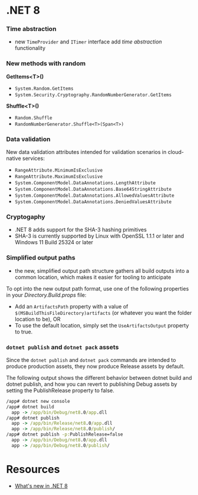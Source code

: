 # .NET 8

### Time abstraction
- new `TimeProvider` and `ITimer` interface add _time abstraction_ functionality

### New methods with random

**GetItems&lt;T>()**
- `System.Random.GetItems`
- `System.Security.Cryptography.RandomNumberGenerator.GetItems`

**Shuffle&lt;T>()**
- `Random.Shuffle`
-  `RandomNumberGenerator.Shuffle<T>(Span<T>)`

### Data validation

New data validation attributes intended for validation scenarios in cloud-native services:
- `RangeAttribute.MinimumIsExclusive`
- `RangeAttribute.MaximumIsExclusive`
- `System.ComponentModel.DataAnnotations.LengthAttribute`
- `System.ComponentModel.DataAnnotations.Base64StringAttribute`
- `System.ComponentModel.DataAnnotations.AllowedValuesAttribute`
- `System.ComponentModel.DataAnnotations.DeniedValuesAttribute`

### Cryptogaphy
- .NET 8 adds support for the SHA-3 hashing primitives
- SHA-3 is currently supported by Linux with OpenSSL 1.1.1 or later and Windows 11 Build 25324 or later

### Simplified output paths
- the new, simplified output path structure gathers all build outputs into a common location, which makes it easier for tooling to anticipate

To opt into the new output path format, use one of the following properties in your _Directory.Build.props_ file:

- Add an `ArtifactsPath` property with a value of `$(MSBuildThisFileDirectory)artifacts` (or whatever you want the folder location to be), OR
- To use the default location, simply set the `UseArtifactsOutput` property to true.

### `dotnet publish` and `dotnet pack` assets

Since the `dotnet publish` and `dotnet pack` commands are intended to produce production assets, they now produce Release assets by default.

The following output shows the different behavior between dotnet build and dotnet publish, and how you can revert to publishing Debug assets by setting the PublishRelease property to false.

```cmd
/app# dotnet new console
/app# dotnet build
  app -> /app/bin/Debug/net8.0/app.dll
/app# dotnet publish
  app -> /app/bin/Release/net8.0/app.dll
  app -> /app/bin/Release/net8.0/publish/
/app# dotnet publish -p:PublishRelease=false
  app -> /app/bin/Debug/net8.0/app.dll
  app -> /app/bin/Debug/net8.0/publish/
```

# Resources
- [What's new in .NET 8](https://learn.microsoft.com/en-us/dotnet/core/whats-new/dotnet-8)
